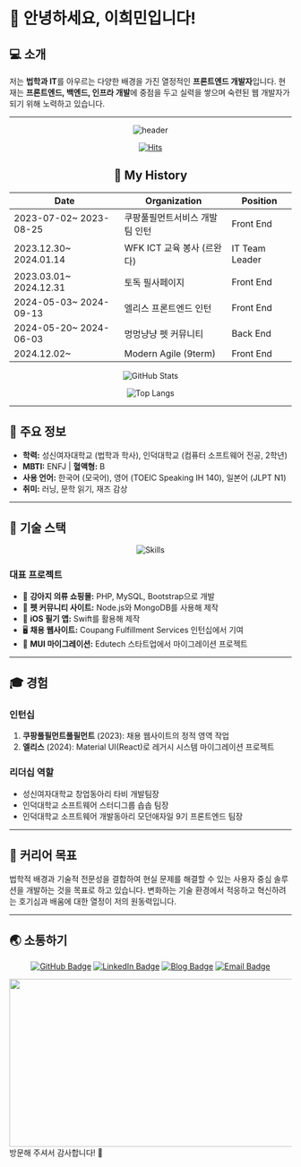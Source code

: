 # 👋 안녕하세요, 이희민입니다!

## 💻 소개

저는 **법학과 IT**를 아우르는 다양한 배경을 가진 열정적인 **프론트엔드 개발자**입니다. 현재는 **프론트엔드, 백엔드, 인프라 개발**에 중점을 두고 실력을 쌓으며 숙련된 웹 개발자가 되기 위해 노력하고 있습니다.

---

<div align="center">

![header](https://capsule-render.vercel.app/api?type=waving&color=auto&height=200&section=header&text=Welcome!&fontSize=50&animation=fadeIn&fontAlignY=38&desc=Yi%20Himin's%20GitHub%20Profile&descAlignY=51&descAlign=62)

</div>

<div align="center">

[![Hits](https://hits.seeyoufarm.com/api/count/incr/badge.svg?url=https%3A%2F%2Fgithub.com%2Fyourusername&count_bg=%2379C83D&title_bg=%23555555&icon=github.svg&icon_color=%23E7E7E7&title=hits&edge_flat=false)](https://github.com/yihimin)

</div>

<div align="center">

## 📖 My History

| Date                  | Organization                 | Position      |
|-----------------------|------------------------------|---------------|
| 2023-07-02~ 2023-08-25| 쿠팡풀필먼트서비스 개발팀 인턴       | Front End     |
| 2023.12.30~ 2024.01.14| WFK ICT 교육 봉사 (르완다)       | IT Team Leader|
| 2023.03.01~ 2024.12.31| 토독 필사페이지                  | Front End     |
| 2024-05-03~ 2024-09-13| 엘리스 프론트엔드 인턴             | Front End     |
| 2024-05-20~ 2024-06-03| 멍멍냥냥 펫 커뮤니티               | Back End     |
| 2024.12.02~           | Modern Agile (9term)          | Front End    |


![GitHub Stats](https://github-readme-stats.vercel.app/api?username=yihimin&show_icons=true&theme=synthwave)

![Top Langs](https://github-readme-stats.vercel.app/api/top-langs/?username=yihimin&layout=compact&theme=synthwave&cache_seconds=86400
)


</div>

---

## 🌟 주요 정보

- **학력:** 성신여자대학교 (법학과 학사), 인덕대학교 (컴퓨터 소프트웨어 전공, 2학년)
- **MBTI:** ENFJ | **혈액형:** B
- **사용 언어:** 한국어 (모국어), 영어 (TOEIC Speaking IH 140), 일본어 (JLPT N1)
- **취미:** 러닝, 문학 읽기, 재즈 감상

---

## 🔨 기술 스택

<div align="center">

![Skills](https://skillicons.dev/icons?i=react,php,java,python,mysql,mongodb,bootstrap,git,github,swift,nodejs&theme=light)

</div>

### 대표 프로젝트
- 🛒 **강아지 의류 쇼핑몰:** PHP, MySQL, Bootstrap으로 개발
- 🐾 **펫 커뮤니티 사이트:** Node.js와 MongoDB를 사용해 제작
- 📱 **iOS 필기 앱:** Swift를 활용해 제작
- 🖥️ **채용 웹사이트:** Coupang Fulfillment Services 인턴십에서 기여
- 🚀 **MUI 마이그레이션:** Edutech 스타트업에서 마이그레이션 프로젝트

---

## 🎓 경험

### 인턴십
1. **쿠팡풀필먼트풀필먼트** (2023): 채용 웹사이트의 정적 영역 작업
2. **엘리스** (2024): Material UI(React)로 레거시 시스템 마이그레이션 프로젝트

### 리더십 역할
- 성신여자대학교 창업동아리 타비 개발팀장
- 인덕대학교 소프트웨어 스터디그룹 솝솝 팀장
- 인덕대학교 소프트웨어 개발동아리 모던애자일 9기 프론트엔드 팀장

---

## 🎯 커리어 목표

법학적 배경과 기술적 전문성을 결합하여 현실 문제를 해결할 수 있는 사용자 중심 솔루션을 개발하는 것을 목표로 하고 있습니다. 변화하는 기술 환경에서 적응하고 혁신하려는 호기심과 배움에 대한 열정이 저의 원동력입니다.

---

## 🌏 소통하기

<div align="center">

[![GitHub Badge](https://img.shields.io/badge/GitHub-181717?style=flat-square&logo=github&logoColor=white)](https://github.com/yihimin)
[![LinkedIn Badge](https://img.shields.io/badge/LinkedIn-0A66C2?style=flat-square&logo=linkedin&logoColor=white)](https://linkedin.com/in/희민-이-984366238/)
[![Blog Badge](https://img.shields.io/badge/Blog-DD0B78?style=flat-square&logo=notion&logoColor=white)](https://medium.com/@yihimin01)
[![Email Badge](https://img.shields.io/badge/Email-EA4335?style=flat-square&logo=gmail&logoColor=white)](mailto:yihimin@gmail.com)

</div>
<a href="https://github.com/devxb/gitanimals">
<img
  src="https://render.gitanimals.org/farms/yihimin"
  width="600"
  height="300"
/>
</a>
<br>
방문해 주셔서 감사합니다! 🚀
